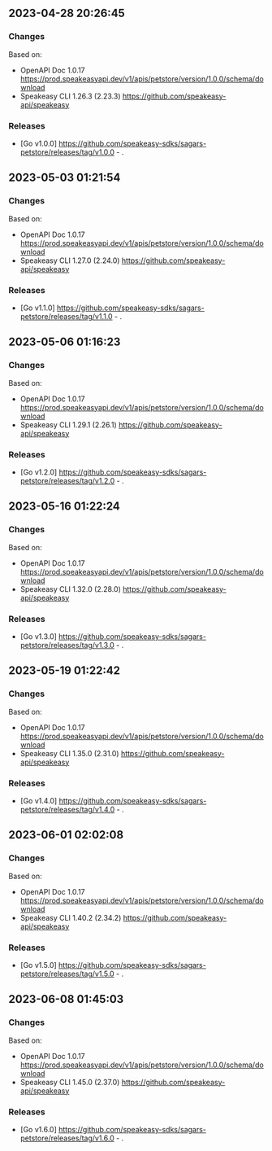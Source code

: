 

## 2023-04-28 20:26:45
### Changes
Based on:
- OpenAPI Doc 1.0.17 https://prod.speakeasyapi.dev/v1/apis/petstore/version/1.0.0/schema/download
- Speakeasy CLI 1.26.3 (2.23.3) https://github.com/speakeasy-api/speakeasy
### Releases
- [Go v1.0.0] https://github.com/speakeasy-sdks/sagars-petstore/releases/tag/v1.0.0 - .

## 2023-05-03 01:21:54
### Changes
Based on:
- OpenAPI Doc 1.0.17 https://prod.speakeasyapi.dev/v1/apis/petstore/version/1.0.0/schema/download
- Speakeasy CLI 1.27.0 (2.24.0) https://github.com/speakeasy-api/speakeasy
### Releases
- [Go v1.1.0] https://github.com/speakeasy-sdks/sagars-petstore/releases/tag/v1.1.0 - .

## 2023-05-06 01:16:23
### Changes
Based on:
- OpenAPI Doc 1.0.17 https://prod.speakeasyapi.dev/v1/apis/petstore/version/1.0.0/schema/download
- Speakeasy CLI 1.29.1 (2.26.1) https://github.com/speakeasy-api/speakeasy
### Releases
- [Go v1.2.0] https://github.com/speakeasy-sdks/sagars-petstore/releases/tag/v1.2.0 - .

## 2023-05-16 01:22:24
### Changes
Based on:
- OpenAPI Doc 1.0.17 https://prod.speakeasyapi.dev/v1/apis/petstore/version/1.0.0/schema/download
- Speakeasy CLI 1.32.0 (2.28.0) https://github.com/speakeasy-api/speakeasy
### Releases
- [Go v1.3.0] https://github.com/speakeasy-sdks/sagars-petstore/releases/tag/v1.3.0 - .

## 2023-05-19 01:22:42
### Changes
Based on:
- OpenAPI Doc 1.0.17 https://prod.speakeasyapi.dev/v1/apis/petstore/version/1.0.0/schema/download
- Speakeasy CLI 1.35.0 (2.31.0) https://github.com/speakeasy-api/speakeasy
### Releases
- [Go v1.4.0] https://github.com/speakeasy-sdks/sagars-petstore/releases/tag/v1.4.0 - .

## 2023-06-01 02:02:08
### Changes
Based on:
- OpenAPI Doc 1.0.17 https://prod.speakeasyapi.dev/v1/apis/petstore/version/1.0.0/schema/download
- Speakeasy CLI 1.40.2 (2.34.2) https://github.com/speakeasy-api/speakeasy
### Releases
- [Go v1.5.0] https://github.com/speakeasy-sdks/sagars-petstore/releases/tag/v1.5.0 - .

## 2023-06-08 01:45:03
### Changes
Based on:
- OpenAPI Doc 1.0.17 https://prod.speakeasyapi.dev/v1/apis/petstore/version/1.0.0/schema/download
- Speakeasy CLI 1.45.0 (2.37.0) https://github.com/speakeasy-api/speakeasy
### Releases
- [Go v1.6.0] https://github.com/speakeasy-sdks/sagars-petstore/releases/tag/v1.6.0 - .